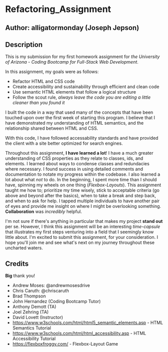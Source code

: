 # Refactoring_Assignment

## Author: alligatormonday (Joseph Jepson)

## Description

This is my submission for my first homework assignment for _the University of Arizona - Coding Bootcamp for Full-Stack Web Development_.

In this assignment, my goals were as follows:
* Refactor HTML and CSS code 
* Create accessibility and sustainability through efficient and clean code
* Use semantic HTML elements that follow a logical structure
* Follow the scout rule, _always leave the code you are editing a little cleaner than you found it_

I built the code in a way that used many of the concepts that have been touched upon over the first week of starting this program. I believe that I have demonstrated my understanding of HTML semantics, and the relationship shared between HTML and CSS. 

With this code, I have followed accessability standards and have provided the client with a site better optimized for search engines. 

Throughout this assignment, **I have learned a lot**! I have a much greater understanding of CSS properties as they relate to classes, ids, and elements. I learned about ways to condense classes and redundacies where necessary. I found success in using detailed comments and documentation to notate my progress within the codebase. I also learned a lot about what _not_ to do. In the beginning, I spent more time than I should have, spinning my wheels on one thing (_Flexbox-Layouts_). This assignment taught me how to; prioritize my time wisely, stick to acceptable criteria (go above and beyond after the basics), when to take a break and step back, and when to ask for help. I tapped multiple individuals to have another pair of eyes and provide me insight on where I might be overlooking something. **Collaboration** was _incredibly_ helpful. 

I'm not sure if there's anything in particular that makes my project **stand out** per se. However, I think this assignment will be an interesting _time-capsule_ that illustrates my first steps venturing into a field that I seemingly know little about. I'm excited to submit this assignment, for your consideration. I hope you'll join me and see what's next on my journey throughout these uncharted waters. 

## Credits

**Big** thank you!

* Andrew Moses: @andrewmosesdrive
* Chris Caruth: @chriscaruth
* Brad Thompson
* John Hernandez (Coding Bootcamp Tutor)
* Anthony Demott (TA)
* Joel Zehring (TA)
* David Lovett (Instructor)
* https://www.w3schools.com/html/html5_semantic_elements.asp - HTML Semantics Tutorial 
* https://www.w3schools.com/html/html_accessibility.asp - HTML Accessibility Tutorial 
* https://flexboxfroggy.com/ - Flexbox-Layout Game
